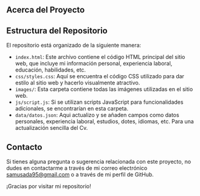 ## Acerca del Proyecto


## Estructura del Repositorio

El repositorio está organizado de la siguiente manera:

- `index.html`: Este archivo contiene el código HTML principal del sitio web, que incluye mi información personal, experiencia laboral, educación, habilidades, etc.
- `css/styles.css`: Aquí se encuentra el código CSS utilizado para dar estilo al sitio web y hacerlo visualmente atractivo.
- `images/`: Esta carpeta contiene todas las imágenes utilizadas en el sitio web.
- `js/script.js`: Si se utilizan scripts JavaScript para funcionalidades adicionales, se encontrarían en esta carpeta.
- `data/datos.json`: Aqui actualizo y se añaden campos como datos personales, experiencia laboral, estudios, dotes, idiomas, etc. Para una actualización sencilla del Cv.

## Contacto

Si tienes alguna pregunta o sugerencia relacionada con este proyecto, no dudes en contactarme a través de mi correo electrónico [samusada95@gmail.com](mailto:samusada95@gmail.com) o a través de mi perfil de GitHub.

¡Gracias por visitar mi repositorio!
